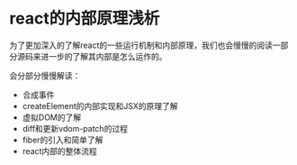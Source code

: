 # react的内部原理浅析
为了更加深入的了解react的一些运行机制和内部原理，我们也会慢慢的阅读一部分源码来进一步的了解其内部是怎么运作的。

会分部分慢慢解读：
- 合成事件
- createElement的内部实现和JSX的原理了解
- 虚拟DOM的了解
- diff和更新vdom-patch的过程
- fiber的引入和简单了解
- react内部的整体流程

